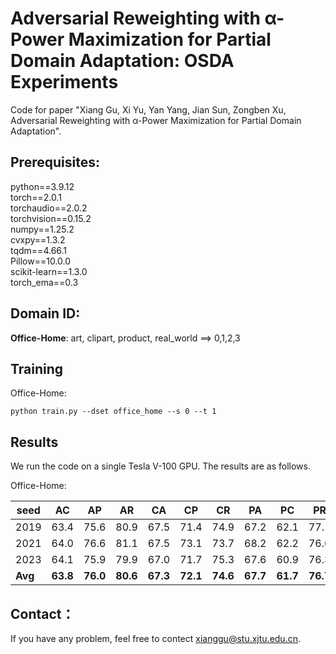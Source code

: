 # Adversarial Reweighting with α-Power Maximization for Partial Domain Adaptation: OSDA Experiments

Code for paper "Xiang Gu, Xi Yu, Yan Yang, Jian Sun, Zongben Xu, Adversarial Reweighting with α-Power Maximization for Partial Domain Adaptation".

## Prerequisites:

python==3.9.12 <br>
torch==2.0.1 <br>
torchaudio==2.0.2 <br>
torchvision==0.15.2 <br>
numpy==1.25.2 <br>
cvxpy==1.3.2 <br>
tqdm==4.66.1 <br>
Pillow==10.0.0 <br>
scikit-learn==1.3.0 <br>
torch_ema==0.3

## Domain ID:

**Office-Home**: art, clipart, product, real_world ==> 0,1,2,3 <br>

## Training

Office-Home:

```shell
python train.py --dset office_home --s 0 --t 1
```

## Results

We run the code on a single Tesla V-100 GPU. The results are as follows.

Office-Home:

| seed    | AC       | AP       | AR       | CA       | CP       | CR       | PA       | PC       | PR       | RA       | RC       | RP       | Avg      |
| ------- | -------- | -------- | -------- | -------- | -------- | -------- | -------- | -------- | -------- | -------- | -------- | -------- | -------- |
| 2019    | 63.4     | 75.6     | 80.9     | 67.5     | 71.4     | 74.9     | 67.2     | 62.1     | 77.1     | 73.9     | 65.4     | 81.6     | **71.7** |
| 2021    | 64.0     | 76.6     | 81.1     | 67.5     | 73.1     | 73.7     | 68.2     | 62.2     | 76.6     | 74.0     | 65.7     | 80.5     | **71.9** |
| 2023    | 64.1     | 75.9     | 79.9     | 67.0     | 71.7     | 75.3     | 67.6     | 60.9     | 76.3     | 73.5     | 65.1     | 81.4     | **71.6** |
| **Avg** | **63.8** | **76.0** | **80.6** | **67.3** | **72.1** | **74.6** | **67.7** | **61.7** | **76.7** | **73.8** | **65.4** | **81.2** | **71.7** |


## Contact：

If you have any problem, feel free to contect xianggu@stu.xjtu.edu.cn.